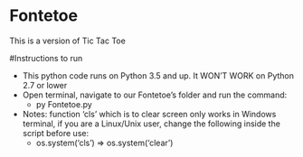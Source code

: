 # Fontetoe

This is a version of Tic Tac Toe

#Instructions to run
- This python code runs on Python 3.5 and up. It WON’T WORK on Python 2.7 or lower
- Open terminal, navigate to our Fontetoe’s folder and run the command:
  - py Fontetoe.py
- Notes: function ‘cls’ which is to clear screen only works in Windows terminal, if you are a Linux/Unix user, change the following inside the script before use:
  - os.system(‘cls’) => os.system(‘clear’) 
